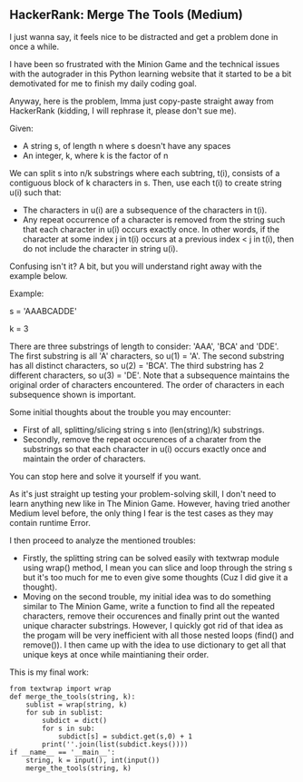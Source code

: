 ## HackerRank: Merge The Tools (Medium)

I just wanna say, it feels nice to be distracted and get a problem done in once a while.

I have been so frustrated with the Minion Game and the technical issues with the autograder in this Python learning website that it started to be a bit demotivated for me to finish my daily coding goal.

Anyway, here is the problem, Imma just copy-paste straight away from HackerRank (kidding, I will rephrase it, please don't sue me).

Given:

- A string s, of length n where s doesn't have any spaces
- An integer, k, where k is the factor of n

We can split s into n/k substrings where each subtring, t(i), consists of a contiguous block of k characters in s. Then, use each t(i) to create string u(i) such that:

- The characters in u(i) are a subsequence of the characters in t(i).
- Any repeat occurrence of a character is removed from the string such that each character in u(i) occurs exactly once. In other words, if the character at some index j in t(i) occurs at a previous index < j in t(i), then do not include the character in string u(i).

Confusing isn't it? A bit, but you will understand right away with the example below.

Example:

s = 'AAABCADDE'

k = 3

There are three substrings of length  to consider: 'AAA', 'BCA' and 'DDE'. The first substring is all 'A' characters, so u(1) = 'A'. The second substring has all distinct characters, so u(2) = 'BCA'. The third substring has 2 different characters, so u(3) = 'DE'. Note that a subsequence maintains the original order of characters encountered. The order of characters in each subsequence shown is important.

Some initial thoughts about the trouble you may encounter:

- First of all, splitting/slicing string s into (len(string)/k) substrings.
- Secondly, remove the repeat occurences of a charater from the substrings so that each character in u(i) occurs exactly once and maintain the order of characters.

You can stop here and solve it yourself if you want.

As it's just straight up testing your problem-solving skill, I don't need to learn anything new like in The Minion Game. However, having tried another Medium level before, the only thing I fear is the test cases as they may contain runtime Error.

I then proceed to analyze the mentioned troubles:

- Firstly, the splitting string can be solved easily with textwrap module using wrap() method, I mean you can slice and loop through the string s but it's too much for me to even give some thoughts (Cuz I did give it a thought).
- Moving on the second trouble, my initial idea was to do something similar to The Minion Game, write a function to find all the repeated characters, remove their occurences and finally print out the wanted unique character substrings. However, I quickly got rid of that idea as the progam will be very inefficient with all those nested loops (find() and remove()). I then came up with the idea to use dictionary to get all that unique keys at once while maintianing their order.

This is my final work:
```
from textwrap import wrap
def merge_the_tools(string, k):
    sublist = wrap(string, k)
    for sub in sublist:
        subdict = dict()
        for s in sub:
            subdict[s] = subdict.get(s,0) + 1
        print(''.join(list(subdict.keys())))
if __name__ == '__main__':
    string, k = input(), int(input())
    merge_the_tools(string, k)
```


